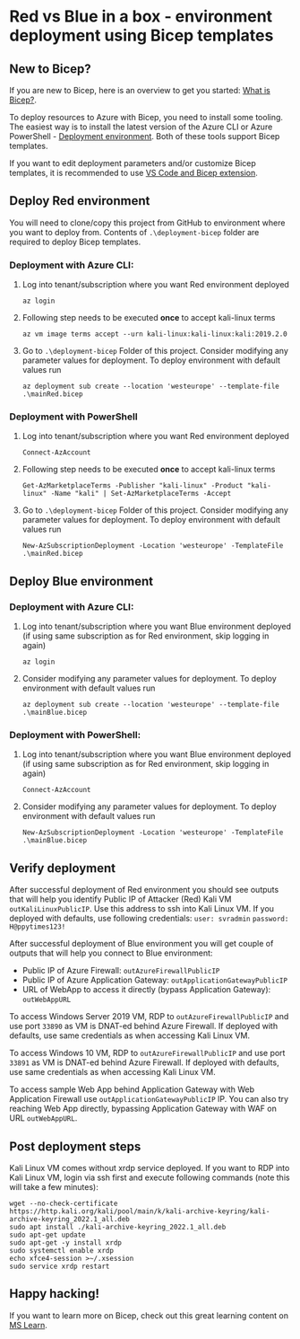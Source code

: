 # Red vs Blue in a box - environment deployment using Bicep templates

## New to Bicep?
If you are new to Bicep, here is an overview to get you started: [What is Bicep?](https://docs.microsoft.com/azure/azure-resource-manager/bicep/overview?tabs=bicep). 

To deploy resources to Azure with Bicep, you need to install some tooling. The easiest way is to install the latest version of the Azure CLI or Azure PowerShell - [Deployment environment](https://docs.microsoft.com/azure/azure-resource-manager/bicep/install#deployment-environment). Both of these tools support Bicep templates.

If you want to edit deployment parameters and/or customize Bicep templates, it is recommended to use [VS Code and Bicep extension](https://docs.microsoft.com/azure/azure-resource-manager/bicep/install#vs-code-and-bicep-extension).


## Deploy Red environment

You will need to clone/copy this project from GitHub to environment where you want to deploy from. Contents of `.\deployment-bicep` folder are required to deploy Bicep templates.

### Deployment with Azure CLI:

1. Log into tenant/subscription where you want Red environment deployed
    
    `az login`
2. Following step needs to be executed **once** to accept kali-linux terms

    `az vm image terms accept --urn kali-linux:kali-linux:kali:2019.2.0`
3. Go to `.\deployment-bicep` Folder of this project. Consider modifying any parameter values for deployment. To deploy environment with default values run

    `az deployment sub create --location 'westeurope' --template-file .\mainRed.bicep`

### Deployment with PowerShell

1. Log into tenant/subscription where you want Red environment deployed
    
    `Connect-AzAccount`
2. Following step needs to be executed **once** to accept kali-linux terms

    `Get-AzMarketplaceTerms -Publisher "kali-linux" -Product "kali-linux" -Name "kali" | Set-AzMarketplaceTerms -Accept`
3. Go to `.\deployment-bicep` Folder of this project. Consider modifying any parameter values for deployment. To deploy environment with default values run

    `New-AzSubscriptionDeployment -Location 'westeurope' -TemplateFile .\mainRed.bicep`

## Deploy Blue environment

### Deployment with Azure CLI:

1. Log into tenant/subscription where you want Blue environment deployed (if using same subscription as for Red environment, skip logging in again)

    `az login`

2. Consider modifying any parameter values for deployment. To deploy environment with default values run

    `az deployment sub create --location 'westeurope' --template-file .\mainBlue.bicep`

### Deployment with PowerShell:

1. Log into tenant/subscription where you want Blue environment deployed (if using same subscription as for Red environment, skip logging in again)

    `Connect-AzAccount`

2. Consider modifying any parameter values for deployment. To deploy environment with default values run

    `New-AzSubscriptionDeployment -Location 'westeurope' -TemplateFile .\mainBlue.bicep`

## Verify deployment

After successful deployment of Red environment you should see outputs that will help you identify Public IP of Attacker (Red) Kali VM `outKaliLinuxPublicIP`. Use this address to ssh into Kali Linux VM. If you deployed with defaults, use following credentials: 
`user: svradmin`
`password: H@ppytimes123!`

After successful deployment of Blue environment you will get couple of outputs that will help you connect to Blue environment:
- Public IP of Azure Firewall: `outAzureFirewallPublicIP`
- Public IP of Azure Application Gateway: `outApplicationGatewayPublicIP`
- URL of WebApp to access it directly (bypass Application Gateway): `outWebAppURL`

To access Windows Server 2019 VM, RDP to `outAzureFirewallPublicIP` and use port `33890` as VM is DNAT-ed behind Azure Firewall. If deployed with defaults, use same credentials as when accessing Kali Linux VM.

To access Windows 10 VM, RDP to `outAzureFirewallPublicIP` and use port `33891` as VM is DNAT-ed behind Azure Firewall. If deployed with defaults, use same credentials as when accessing Kali Linux VM.

To access sample Web App behind Application Gateway with Web Application Firewall use `outApplicationGatewayPublicIP` IP. You can also try reaching Web App directly, bypassing Application Gateway with WAF on URL `outWebAppURL`.

## Post deployment steps

Kali Linux VM comes without xrdp service deployed. If you want to RDP into Kali Linux VM, login via ssh first and execute following commands (note this will take a few minutes):

```
wget --no-check-certificate https://http.kali.org/kali/pool/main/k/kali-archive-keyring/kali-archive-keyring_2022.1_all.deb
sudo apt install ./kali-archive-keyring_2022.1_all.deb
sudo apt-get update
sudo apt-get -y install xrdp
sudo systemctl enable xrdp
echo xfce4-session >~/.xsession
sudo service xrdp restart
```

## Happy hacking!

If you want to learn more on Bicep, check out this great learning content on [MS Learn](https://docs.microsoft.com/en-us/azure/azure-resource-manager/bicep/learn-bicep).
